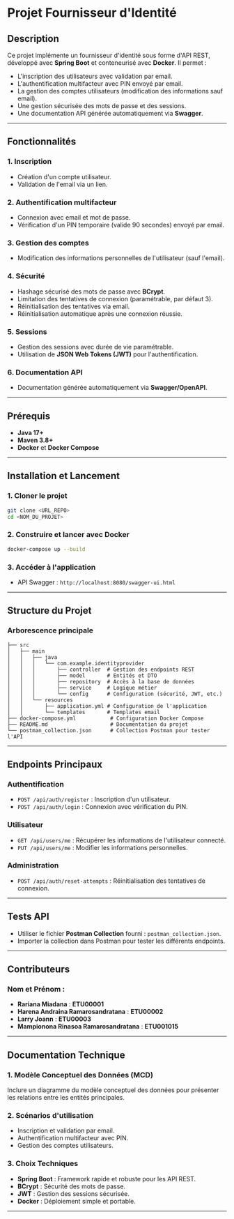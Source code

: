 # Projet Fournisseur d'Identité

## **Description**

Ce projet implémente un fournisseur d'identité sous forme d'API REST, développé avec **Spring Boot** et conteneurisé avec **Docker**. Il permet :

- L'inscription des utilisateurs avec validation par email.
- L'authentification multifacteur avec PIN envoyé par email.
- La gestion des comptes utilisateurs (modification des informations sauf email).
- Une gestion sécurisée des mots de passe et des sessions.
- Une documentation API générée automatiquement via **Swagger**.

---

## **Fonctionnalités**

### 1. Inscription

- Création d'un compte utilisateur.
- Validation de l'email via un lien.

### 2. Authentification multifacteur

- Connexion avec email et mot de passe.
- Vérification d'un PIN temporaire (valide 90 secondes) envoyé par email.

### 3. Gestion des comptes

- Modification des informations personnelles de l'utilisateur (sauf l'email).

### 4. Sécurité

- Hashage sécurisé des mots de passe avec **BCrypt**.
- Limitation des tentatives de connexion (paramétrable, par défaut 3).
- Réinitialisation des tentatives via email.
- Réinitialisation automatique après une connexion réussie.

### 5. Sessions

- Gestion des sessions avec durée de vie paramétrable.
- Utilisation de **JSON Web Tokens (JWT)** pour l'authentification.

### 6. Documentation API

- Documentation générée automatiquement via **Swagger/OpenAPI**.

---

## **Prérequis**

- **Java 17+**
- **Maven 3.8+**
- **Docker** et **Docker Compose**

---

## **Installation et Lancement**

### 1. Cloner le projet

```bash
git clone <URL_REPO>
cd <NOM_DU_PROJET>
```

### 2. Construire et lancer avec Docker

```bash
docker-compose up --build
```

### 3. Accéder à l'application

- API Swagger : `http://localhost:8080/swagger-ui.html`

---

## **Structure du Projet**

### **Arborescence principale**

```plaintext
├── src
│   ├── main
│   │   ├── java
│   │   │   └── com.example.identityprovider
│   │   │       ├── controller  # Gestion des endpoints REST
│   │   │       ├── model       # Entités et DTO
│   │   │       ├── repository  # Accès à la base de données
│   │   │       ├── service     # Logique métier
│   │   │       └── config      # Configuration (sécurité, JWT, etc.)
│   │   └── resources
│   │       ├── application.yml # Configuration de l'application
│   │       └── templates       # Templates email
├── docker-compose.yml           # Configuration Docker Compose
├── README.md                    # Documentation du projet
└── postman_collection.json      # Collection Postman pour tester l'API
```

---

## **Endpoints Principaux**

### **Authentification**

- `POST /api/auth/register` : Inscription d'un utilisateur.
- `POST /api/auth/login` : Connexion avec vérification du PIN.

### **Utilisateur**

- `GET /api/users/me` : Récupérer les informations de l'utilisateur connecté.
- `PUT /api/users/me` : Modifier les informations personnelles.

### **Administration**

- `POST /api/auth/reset-attempts` : Réinitialisation des tentatives de connexion.

---

## **Tests API**

- Utiliser le fichier **Postman Collection** fourni : `postman_collection.json`.
- Importer la collection dans Postman pour tester les différents endpoints.

---

## **Contributeurs**

### **Nom et Prénom :**

- **Rariana Miadana** : **ETU00001**
- **Harena Andraina Ramarosandratana** : **ETU00002**
- **Larry Joann** : **ETU00003**
- **Mampionona Rinasoa Ramarosandratana** : **ETU001015**

---

## **Documentation Technique**

### 1. Modèle Conceptuel des Données (MCD)

Inclure un diagramme du modèle conceptuel des données pour présenter les relations entre les entités principales.

### 2. Scénarios d'utilisation

- Inscription et validation par email.
- Authentification multifacteur avec PIN.
- Gestion des comptes utilisateurs.

### 3. Choix Techniques

- **Spring Boot** : Framework rapide et robuste pour les API REST.
- **BCrypt** : Sécurité des mots de passe.
- **JWT** : Gestion des sessions sécurisée.
- **Docker** : Déploiement simple et portable.

---
